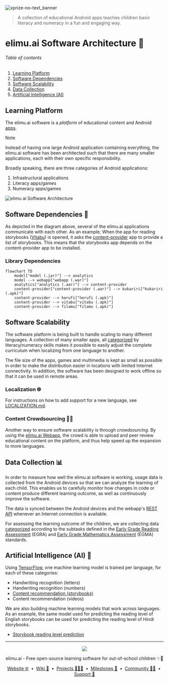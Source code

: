 ![xprize-no-text_banner](https://user-images.githubusercontent.com/15718174/82723985-51250780-9d05-11ea-8fc6-e800d9b414eb.png)
> A collection of educational Android apps teaches children basic literacy and numeracy in a fun and engaging way.

# elimu.ai Software Architecture 📐

###### Table of contents
  1. [Learning Platform](#learning-platform)
  1. [Software Dependencies](#dependencies)
  1. [Software Scalability](#scalability)
  1. [Data Collection](#data-collection)
  1. [Artificial Intelligence (AI)](#ai)


<a name="learning-platform"></a>

## Learning Platform

The elimu.ai software is a _platform_ of educational content and Android [apps](https://eng.elimu.ai/apps).

> [!NOTE]
> Instead of having one large Android application containing everything, the elimu.ai software has been architected such that there are many smaller applications, each with their own specific responsibility.

Broadly speaking, there are three categories of Android applications:
  1. Infrastructural applications
  1. Literacy apps/games
  1. Numeracy apps/games

![elimu ai Software Architecture](https://user-images.githubusercontent.com/15718174/83595568-fb6a1e00-a594-11ea-990a-10c0bd62ed11.png)


<a name="dependencies"></a>

## Software Dependencies 🔄

As depicted in the diagram above, several of the elimu.ai applications communicate with each other. As an example; When the app for reading storybooks ([Vitabu](https://github.com/elimu-ai/vitabu)) is opened, it asks the [content-provider](https://github.com/elimu-ai/content-provider) app to provide a list of storybooks. This means that the storybooks app depends on the content-provider app to be installed.

### Library Dependencies

```mermaid
flowchart TD
    model["model (.jar)"] --> analytics
    model --> webapp["webapp (.war)"]
    analytics["analytics (.aar)"] --> content-provider
    content-provider["content-provider (.aar)"] --> kukariri["kukariri (.apk)"]
    content-provider --> herufi["herufi (.apk)"]
    content-provider --> vitabu["vitabu (.apk)"]
    content-provider --> filamu["filamu (.apk)"]
```


<a name="scalability"></a>

## Software Scalability

The software platform is being built to handle scaling to many different languages. A collection of many smaller apps, all [categorized](https://github.com/elimu-ai/launcher/blob/main/README.md#pedagogy) by literacy/numeracy skills makes it possible to easily adjust the complete curriculum when localizing from one language to another.

The file size of the apps, games and multimedia is kept as small as possible in order to make the distribution easier in locations with limited Internet connectivity. In addition, the software has been designed to work offline so that it can be used in remote areas.

<a name="localization"></a>

### Localization 🌐

For instructions on how to add support for a new language, see [LOCALIZATION.md](LOCALIZATION.md).


<a name="crowdsourcing"></a>

### Content Crowdsourcing ✍🏽

Another way to ensure software scalability is through _crowdsourcing_. By using the [elimu.ai Webapp](https://github.com/elimu-ai/webapp), the crowd is able to upload and peer review educational content on the platform, and thus help speed up the expansion to more languages.


<a name="data-collection"></a>

## Data Collection 📊

In order to measure how well the elimu.ai software is working, usage data is collected from the Android devices so that we can analyze the learning of each child. This enables us to carefully monitor how changes in code or content produce different learning outcome, as well as continuously improve the software.

The data is synced between the Android devices and the webapp's [REST API](https://github.com/elimu-ai/webapp/tree/main/src/main/java/ai/elimu/rest) whenever an Internet connection is available.

For assessing the learning outcome of the children, we are collecting data [categorized](https://github.com/elimu-ai/launcher/blob/main/README.md#pedagogy) according to the subtasks defined in the [Early Grade Reading Assessment](https://globalreadingnetwork.net/resources/early-grade-reading-assessment-egra-toolkit-second-edition) (EGRA) and [Early Grade Mathematics Assessment](https://www.globalpartnership.org/content/early-grade-mathematics-assessment-egma-conceptual-framework-based-mathematics-skills) (EGMA) standards.


<a name="ai"></a>

## Artificial Intelligence (AI) 🤖

Using [TensorFlow](https://www.tensorflow.org/), one machine learning model is trained per language, for each of these categories:

  * Handwriting recognition (letters)
  * Handwriting recognition (numbers)
  * [Content recommendation (storybooks)](https://github.com/elimu-ai/ml-storybook-recommender)
  * Content recommendation (videos)

We are also building machine learning models that work across languages. As an example, the same model used for predicting the reading level of English storybooks can be used for predicting the reading level of Hindi storybooks.

* [Storybook reading level prediction](https://github.com/elimu-ai/ml-storybook-reading-level)

---

<p align="center">
  <img src="https://github.com/elimu-ai/webapp/blob/main/src/main/webapp/static/img/logo-text-256x78.png" />
</p>
<p align="center">
  elimu.ai - Free open-source learning software for out-of-school children ✨🚀
</p>
<p align="center">
  <a href="https://elimu.ai">Website 🌐</a>
  &nbsp;•&nbsp;
  <a href="https://github.com/elimu-ai/wiki#readme">Wiki 📃</a>
  &nbsp;•&nbsp;
  <a href="https://github.com/orgs/elimu-ai/projects?query=is%3Aopen">Projects 👩🏽‍💻</a>
  &nbsp;•&nbsp;
  <a href="https://github.com/elimu-ai/wiki/milestones">Milestones 🎯</a>
  &nbsp;•&nbsp;
  <a href="https://github.com/elimu-ai/wiki#open-source-community">Community 👋🏽</a>
  &nbsp;•&nbsp;
  <a href="https://www.drips.network/app/drip-lists/41305178594442616889778610143373288091511468151140966646158126636698">Support 💜</a>
</p>
